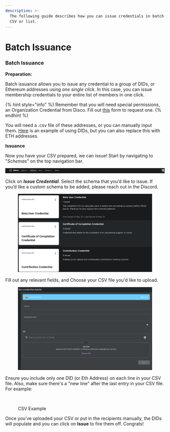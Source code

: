 ```yaml
---
description: >-
  The following guide describes how you can issue credentials in batch from a
  CSV or list.
---
```


# Batch Issuance

### Batch Issuance

**Preparation:**&#x20;

Batch issuance allows you to issue any credential to a group of DIDs, or Ethereum addresses using _one single click_. In this case, you can issue membership credentials to your entire list of members in one click.

{% hint style="info" %}
Remember that you will need special permissions, an Organization Credential from Disco. Fill out [this](https://discoxyz.typeform.com/orgcred?typeform-source=app.gitbook.com) form to request one.
{% endhint %}

You will need a .csv file of these addresses, or you can manually input them. [Here](https://docs.google.com/spreadsheets/d/13oj4aKz6ENG0OmqiKNRhPgkUP7XyHJrrccS040x2VWI/edit#gid=577048407) is an example of using DIDs, but you can also replace this with ETH addresses.

**Issuance**

Now you have your CSV prepared, we can issue! Start by navigating to "_Schemas"_ on the top navigation bar.

<img src="../../.gitbook/assets/image (10).png" alt="" data-size="original">

Click on _**Issue Credential**_. Select the schema that you’d like to issue. If you’d like a custom schema to be added, please reach out in the Discord.

<figure><img src="../../.gitbook/assets/Screen Shot 2023-05-31 at 12.52.53 PM.png" alt="" width="563"><figcaption></figcaption></figure>

Fill out any relevant fields, and Choose your CSV file you'd like to upload.

<figure><img src="../../.gitbook/assets/Screen Shot 2023-05-31 at 12.51.20 PM.png" alt="" width="563"><figcaption></figcaption></figure>

Ensure you include only one DID (or Eth Address) on each line in your CSV file. Also, make sure there's a "new line" after the last entry in your CSV file. For example:

<figure><img src="../../.gitbook/assets/Screenshot 2023-10-17 at 3.52.41 PM.png" alt=""><figcaption><p>CSV Example</p></figcaption></figure>

Once you’ve uploaded your CSV or put in the recipients manually, the DIDs will populate and you can click on **Issue** to fire them off. Congrats!
